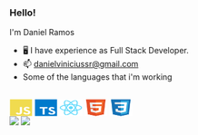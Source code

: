 ### Hello!

I'm Daniel Ramos

- 🖥️ I have experience as Full Stack Developer.
- 📫 danielviniciussr@gmail.com
- Some of the languages that i'm working

<div style="display: inline_block"><br>
  <img align="center" alt="danvsram-Js" height="30" width="40" src="https://raw.githubusercontent.com/devicons/devicon/master/icons/javascript/javascript-plain.svg">
  <img align="center" alt="danvsram-Ts" height="30" width="40" src="https://raw.githubusercontent.com/devicons/devicon/master/icons/typescript/typescript-plain.svg">
  <img align="center" alt="danvsram-React" height="30" width="40" src="https://raw.githubusercontent.com/devicons/devicon/master/icons/react/react-original.svg">
  <img align="center" alt="danvsram-HTML" height="30" width="40" src="https://raw.githubusercontent.com/devicons/devicon/master/icons/html5/html5-original.svg">
  <img align="center" alt="danvsram-CSS" height="30" width="40" src="https://raw.githubusercontent.com/devicons/devicon/master/icons/css3/css3-original.svg">
</div>

 <div>
   <a href="https://www.linkedin.com/in/danielvsramos" target="blank"><img src="https://img.shields.io/badge/-LinkedIn-%230077B5?style=for-the-badge&logo=linkedin&logoColor=white" target="blank"></a> 
   <a
    href="https://api.whatsapp.com/send?phone=5531995199018&text=Ol%C3%A1.%20Se%20quiser%20entrar%20em%20contato%20comigo%2C%20s%C3%B3%20deixar%20uma%20mensagem!" 
    alt="WhatsApp"
    target="blank"
  >
    <img src="https://img.shields.io/badge/-WhatsApp-FA8072?style=flat&logo=WhatsApp&logoColor=white" />
  </a>
</div>

##
